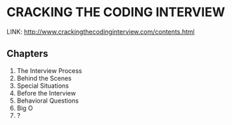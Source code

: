 # CRACKING THE CODING INTERVIEW

LINK: http://www.crackingthecodinginterview.com/contents.html

## Chapters

1. The Interview Process
2. Behind the Scenes
3. Special Situations
4. Before the Interview
5. Behavioral Questions
6. Big O
7. ?
